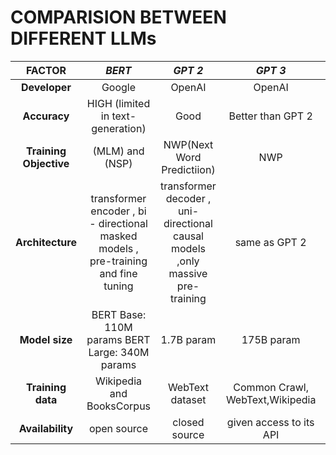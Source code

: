 # COMPARISION BETWEEN DIFFERENT LLMs
|FACTOR|*BERT* |*GPT 2*|*GPT 3*|*GPT 3.5* |*GPT 4*|*LLaMA*|*GEMINI*
|:-:|:-:|:-:|:-:|:-:|:-:|:-:|:-:|
|**Developer**|Google|OpenAI|OpenAI|OpenAI|OpenAI|MetaAI|Google
|**Accuracy**|HIGH (limited in text-generation)|Good|Better than GPT 2|Better than GPT 3|Best among GPT |HIGH |VERY GOOD
|**Training Objective**| (MLM) and (NSP)|NWP(Next Word Predictiion)|NWP|NWP|NWP|NWP|NWP with advanced learning aim
|**Architecture**|transformer encoder , bi - directional masked models , pre-training and fine tuning |transformer decoder , uni-directional causal models ,only massive pre-training  | same as GPT 2|improved version of 3|improved version of 3.5|Transformer based, uses BPE model|Transformer-decoder based(with  techniques AlphaGo, AlphaZero) MultiModal
|**Model size**|BERT Base: 110M params BERT Large: 340M params|1.7B param|175B param|175B params|not disclosed|65B params|3.25B param
|**Training data** |Wikipedia and BooksCorpus|WebText dataset|Common Crawl, WebText,Wikipedia|Similar to GPT 3|not disclosed| CommonCrawl,GitHub,Wikipedia, StackExchange, ArXiv|not disclosed
|**Availability**|open source|closed source|given access to its API|closed source|closed source|open source|closed source



